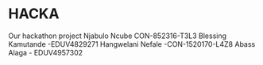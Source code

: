 # HACKA
Our hackathon project
Njabulo Ncube CON-852316-T3L3
Blessing Kamutande -EDUV4829271
Hangwelani Nefale -CON-1520170-L4Z8
Abass Alaga - EDUV4957302
